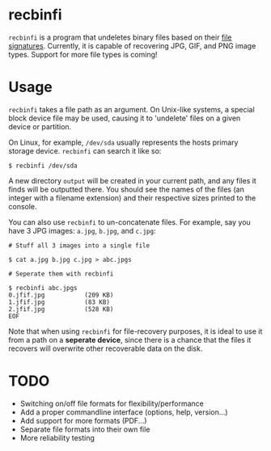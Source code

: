 # recbinfi
`recbinfi` is a program that undeletes binary files based on their [file
signatures](https://en.wikipedia.org/wiki/List_of_file_signatures). Currently,
it is capable of recovering JPG, GIF, and PNG image types.  Support for more
file types is coming!

# Usage
`recbinfi` takes a file path as an argument. On Unix-like systems, a special
block device file may be used, causing it to 'undelete' files on a given device
or partition.

On Linux, for example, `/dev/sda` usually represents the hosts primary storage
device. `recbinfi` can search it like so:

```
$ recbinfi /dev/sda

```

A new directory `output` will be created in your current path, and any files it
finds will be outputted there. You should see the names of the files (an
integer with a filename extension) and their respective sizes printed to the
console.

You can also use `recbinfi` to un-concatenate files. For example, say you have 
3 JPG images: `a.jpg`, `b.jpg`, and `c.jpg`: 

```
# Stuff all 3 images into a single file

$ cat a.jpg b.jpg c.jpg > abc.jpgs

# Seperate them with recbinfi

$ recbinfi abc.jpgs
0.jfif.jpg           (209 KB)
1.jfif.jpg           (83 KB)
2.jfif.jpg           (528 KB)
EOF
```

Note that when using `recbinfi` for file-recovery purposes, it is ideal to use
it from a path on a **seperate device**, since there is a chance that the files
it recovers will overwrite other recoverable data on the disk.

# TODO

- Switching on/off file formats for flexibility/performance 
- Add a proper commandline interface (options, help, version...)
- Add support for more formats (PDF...)
- Separate file formats into their own file
- More reliability testing
